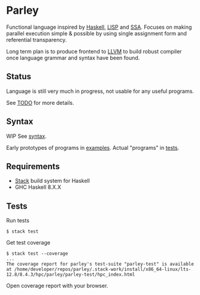 # Parley

Functional language inspired by [Haskell](https://www.haskell.org/), [LISP](https://en.wikipedia.org/wiki/Lisp_(programming_language)) and [SSA](https://en.wikipedia.org/wiki/Static_single_assignment_form). Focuses on making parallel execution simple & possible by using single assignment form and referential transparency.

Long term plan is to produce frontend to [LLVM](https://llvm.org/) to build robust compiler once language grammar and syntax have been found. 

## Status

Language is still very much in progress, not usable for any useful programs.

See [TODO](doc/todo.md) for more details.

## Syntax

WIP
See [syntax](doc/syntax.md).

Early prototypes of programs in [examples](doc/examples.md). Actual "programs" in [tests](test/Spec.hs).

## Requirements

- [Stack](https://docs.haskellstack.org/en/stable/README/) build system for Haskell
- GHC Haskell 8.X.X

## Tests

Run tests
```
$ stack test
```

Get test coverage
```
$ stack test --coverage
...
The coverage report for parley's test-suite "parley-test" is available at /home/developer/repos/parley/.stack-work/install/x86_64-linux/lts-12.8/8.4.3/hpc/parley/parley-test/hpc_index.html
```
Open coverage report with your browser.

